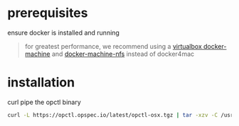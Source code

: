 # prerequisites

ensure docker is installed and running
> for greatest performance, we recommend using a
> [virtualbox docker-machine](https://docs.docker.com/machine/drivers/virtualbox/)
> and
> [docker-machine-nfs](https://github.com/adlogix/docker-machine-nfs) instead of docker4mac


# installation

curl pipe the opctl binary

```bash
curl -L https://opctl.opspec.io/latest/opctl-osx.tgz | tar -xzv -C /usr/local/bin
```
